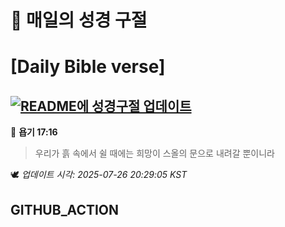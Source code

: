 # 🙏 매일의 성경 구절
# [Daily Bible verse]
## [![README에 성경구절 업데이트](https://github.com/DONGSUKA/first_test/actions/workflows/update-readme-bible.yml/badge.svg)](https://github.com/DONGSUKA/first_test/actions/workflows/update-readme-bible.yml)
<!-- START_BIBLE_VERSE -->
📖 **욥기 17:16**
> 우리가 흙 속에서 쉴 때에는 희망이 스올의 문으로 내려갈 뿐이니라

🕊️ _업데이트 시각: 2025-07-26 20:29:05 KST_
  <!-- END_BIBLE_VERSE -->
## GITHUB_ACTION
